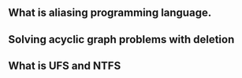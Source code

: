 ## What is aliasing programming language.

## Solving acyclic graph problems with deletion

## What is UFS and NTFS